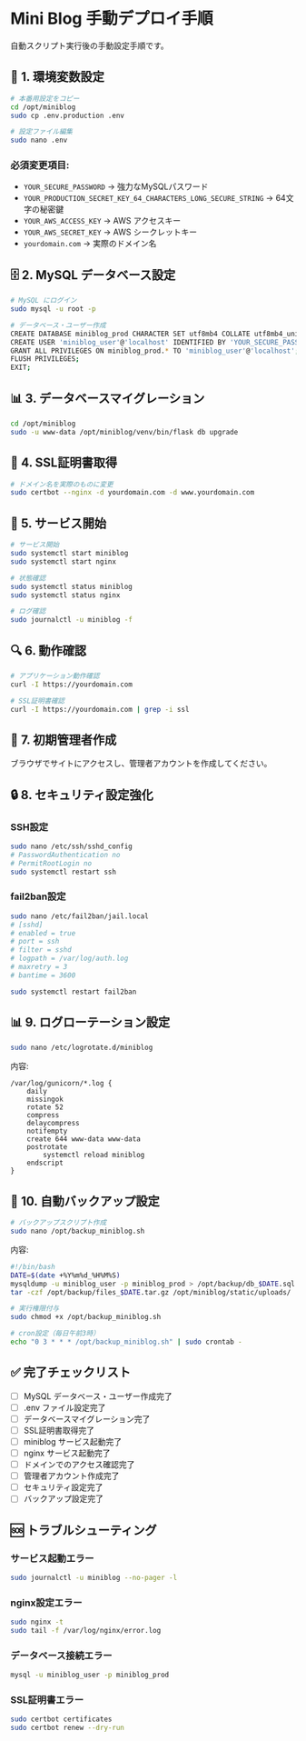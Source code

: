 # Mini Blog 手動デプロイ手順

自動スクリプト実行後の手動設定手順です。

## 🔧 1. 環境変数設定

```bash
# 本番用設定をコピー
cd /opt/miniblog
sudo cp .env.production .env

# 設定ファイル編集
sudo nano .env
```

### 必須変更項目:
- `YOUR_SECURE_PASSWORD` → 強力なMySQLパスワード
- `YOUR_PRODUCTION_SECRET_KEY_64_CHARACTERS_LONG_SECURE_STRING` → 64文字の秘密鍵
- `YOUR_AWS_ACCESS_KEY` → AWS アクセスキー
- `YOUR_AWS_SECRET_KEY` → AWS シークレットキー
- `yourdomain.com` → 実際のドメイン名

## 🗄️ 2. MySQL データベース設定

```bash
# MySQL にログイン
sudo mysql -u root -p

# データベース・ユーザー作成
CREATE DATABASE miniblog_prod CHARACTER SET utf8mb4 COLLATE utf8mb4_unicode_ci;
CREATE USER 'miniblog_user'@'localhost' IDENTIFIED BY 'YOUR_SECURE_PASSWORD';
GRANT ALL PRIVILEGES ON miniblog_prod.* TO 'miniblog_user'@'localhost';
FLUSH PRIVILEGES;
EXIT;
```

## 📊 3. データベースマイグレーション

```bash
cd /opt/miniblog
sudo -u www-data /opt/miniblog/venv/bin/flask db upgrade
```

## 🔐 4. SSL証明書取得

```bash
# ドメイン名を実際のものに変更
sudo certbot --nginx -d yourdomain.com -d www.yourdomain.com
```

## 🚀 5. サービス開始

```bash
# サービス開始
sudo systemctl start miniblog
sudo systemctl start nginx

# 状態確認
sudo systemctl status miniblog
sudo systemctl status nginx

# ログ確認
sudo journalctl -u miniblog -f
```

## 🔍 6. 動作確認

```bash
# アプリケーション動作確認
curl -I https://yourdomain.com

# SSL証明書確認
curl -I https://yourdomain.com | grep -i ssl
```

## 📝 7. 初期管理者作成

ブラウザでサイトにアクセスし、管理者アカウントを作成してください。

## 🔒 8. セキュリティ設定強化

### SSH設定
```bash
sudo nano /etc/ssh/sshd_config
# PasswordAuthentication no
# PermitRootLogin no
sudo systemctl restart ssh
```

### fail2ban設定
```bash
sudo nano /etc/fail2ban/jail.local
# [sshd]
# enabled = true
# port = ssh
# filter = sshd
# logpath = /var/log/auth.log
# maxretry = 3
# bantime = 3600

sudo systemctl restart fail2ban
```

## 📊 9. ログローテーション設定

```bash
sudo nano /etc/logrotate.d/miniblog
```

内容:
```
/var/log/gunicorn/*.log {
    daily
    missingok
    rotate 52
    compress
    delaycompress
    notifempty
    create 644 www-data www-data
    postrotate
        systemctl reload miniblog
    endscript
}
```

## 🔄 10. 自動バックアップ設定

```bash
# バックアップスクリプト作成
sudo nano /opt/backup_miniblog.sh
```

内容:
```bash
#!/bin/bash
DATE=$(date +%Y%m%d_%H%M%S)
mysqldump -u miniblog_user -p miniblog_prod > /opt/backup/db_$DATE.sql
tar -czf /opt/backup/files_$DATE.tar.gz /opt/miniblog/static/uploads/
```

```bash
# 実行権限付与
sudo chmod +x /opt/backup_miniblog.sh

# cron設定（毎日午前3時）
echo "0 3 * * * /opt/backup_miniblog.sh" | sudo crontab -
```

## ✅ 完了チェックリスト

- [ ] MySQL データベース・ユーザー作成完了
- [ ] .env ファイル設定完了
- [ ] データベースマイグレーション完了
- [ ] SSL証明書取得完了
- [ ] miniblog サービス起動完了
- [ ] nginx サービス起動完了
- [ ] ドメインでのアクセス確認完了
- [ ] 管理者アカウント作成完了
- [ ] セキュリティ設定完了
- [ ] バックアップ設定完了

## 🆘 トラブルシューティング

### サービス起動エラー
```bash
sudo journalctl -u miniblog --no-pager -l
```

### nginx設定エラー
```bash
sudo nginx -t
sudo tail -f /var/log/nginx/error.log
```

### データベース接続エラー
```bash
mysql -u miniblog_user -p miniblog_prod
```

### SSL証明書エラー
```bash
sudo certbot certificates
sudo certbot renew --dry-run
```